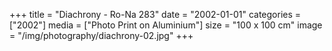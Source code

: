 +++
title = "Diachrony - Ro-Na 283"
date = "2002-01-01"
categories = ["2002"]
media = ["Photo Print on Aluminium"]
size = "100 x 100 cm"
image = "/img/photography/diachrony-02.jpg"
+++
